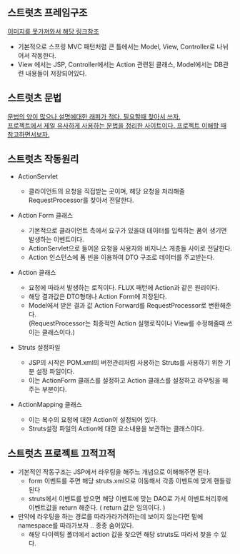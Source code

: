 ## 스트럿츠 프레임구조 
[이미지를 못가져와서 해당 링크참조](https://kkiuk.tistory.com/67)
- 기본적으로 스프링 MVC 패턴처럼 큰 틀에서는 Model, View, Controller로 나뉘어서 작동한다. 
- View 에서는 JSP, Controller에서는 Action 관련된 클래스, Model에서는 DB관련 내용들이 저장되어있다.

## 스트럿츠 문법
[문법의 양이 많으나 설명에대한 래퍼가 적다. 필요할때 찾아서 쓰자.](https://secr.tistory.com/151)   
[프로젝트에서 제일 유사하게 사용하는 문법을 정리한 사이트이다. 프로젝트 이해할 때 참고하면서보자.](https://heeestorys.tistory.com/469)
## 스트럿츠 작동원리 
- ActionServlet 
  - 클라이언트의 요청을 직접받는 곳이며, 해당 요청을 처리해줄 RequestProcessor를 찾아서 전달한다.
  
- Action Form 클래스
  - 기본적으로 클라이언트 측에서 요구가 있을대 데이터를 입력하는 폼이 생기면 발생하는 이벤트이다. 
  - ActionServlet으로 들어온 요청을 사용자와 비지니스 게층들 사이로 전달한다. 
  - Action 인스턴스에 폼 빈을 이용하여 DTO 구조로 데이터를 주고받는다.
  
- Action 클래스 
  - 요청에 따라서 발생하는 로직이다. FLUX 패턴에 Action과 같은 원리이다. 
  - 해당 결과값은 DTO형태나 Action Form에 저장된다.
  - Model에서 받은 결과 값 Action Forward를 RequestProcessor로 변환해준다.   
  (RequestProcessor는 최종적인 Action 실행로직이나 View를 수정해줄때 쓰이는 클래스이다.)
  
- Struts 설정파일
  - JSP의 시작은 POM.xml의 버전관리처럼 사용하는 Struts를 사용하기 위한 기분 설정 파일이다. 
  - 이는 ActionForm 클래스를 설정하고 Action 클래스를 설정하고 라우팅을 해주는 부분이다.  
  
- ActionMapping 클래스 
  - 이는 복수의 요청에 대한 Action이 설정되어 있다. 
  - Struts설정 파일의 Action에 대한 요소내용을 보관하는 클래스이다.  


## 스트럿츠 프로젝트 끄적끄적 
  - 기본적인 작동구조는 JSP에서 라우팅을 해주느 개념으로 이해해주면 된다. 
    - form 이벤트를 주면 해당 struts.xml으로 이동해서 각종 이벤트에 맞게 핸들링된다 
    - struts에서 이벤트를 받으면 해당 이벤트에 맞는 DAO로 가서 이벤트처리후에 이벤트값을 return 해준다. ( return 값은 임의이다. ) 
  - 만약에 라우팅을 하는 경로를 따라가라가려하는데 보이지 않는다면 밑에 namespace를 따라가보자 .. 종종 숨어있다. 
    - 해당 다이렉팅 폴더에서 action 값을 찾으면 해당 struts도 따라서 찾을 수 있다.
